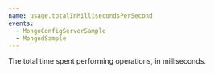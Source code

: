 ```yaml
---
name: usage.totalInMillisecondsPerSecond
events:
  - MongoConfigServerSample
  - MongodSample
---
```


The total time spent performing operations, in milliseconds.